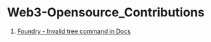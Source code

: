 # Web3-Opensource_Contributions

1. [ Foundry - Invalid tree command in Docs ](https://github.com/foundry-rs/book/issues/1149)
